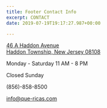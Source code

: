 ```yaml
---
title: Footer Contact Info
excerpt: CONTACT
date: 2019-07-19T19:17:27.987+00:00

---
```

[46 A Haddon Avenue  
Haddon Township, New Jersey 08108](https://goo.gl/maps/QCdVZf88xPeTprvL9)

Monday - Saturday 11 AM - 8 PM

Closed Sunday

(856)-858-8500

info@que-ricas.com
